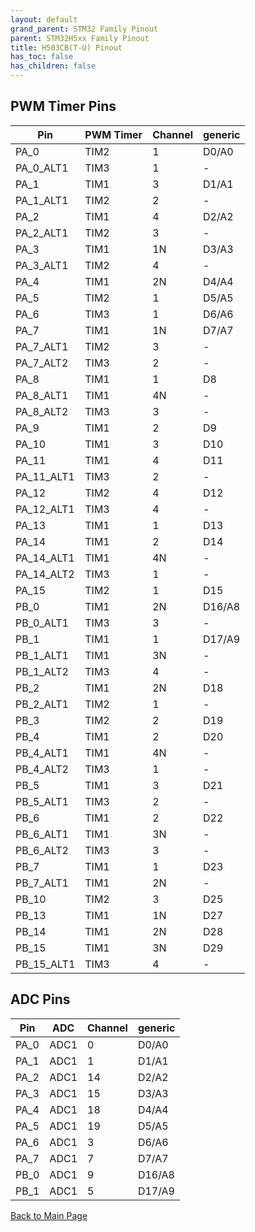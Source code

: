 ```yaml
---
layout: default
grand_parent: STM32 Family Pinout
parent: STM32H5xx Family Pinout
title: H503CB(T-U) Pinout
has_toc: false
has_children: false
---
```


## PWM Timer Pins

| Pin | PWM Timer | Channel | generic |
| --- | --- | --- | --- |
| PA_0 | TIM2 | 1 | D0/A0 |
| PA_0_ALT1 | TIM3 | 1 | - |
| PA_1 | TIM1 | 3 | D1/A1 |
| PA_1_ALT1 | TIM2 | 2 | - |
| PA_2 | TIM1 | 4 | D2/A2 |
| PA_2_ALT1 | TIM2 | 3 | - |
| PA_3 | TIM1 | 1N | D3/A3 |
| PA_3_ALT1 | TIM2 | 4 | - |
| PA_4 | TIM1 | 2N | D4/A4 |
| PA_5 | TIM2 | 1 | D5/A5 |
| PA_6 | TIM3 | 1 | D6/A6 |
| PA_7 | TIM1 | 1N | D7/A7 |
| PA_7_ALT1 | TIM2 | 3 | - |
| PA_7_ALT2 | TIM3 | 2 | - |
| PA_8 | TIM1 | 1 | D8 |
| PA_8_ALT1 | TIM1 | 4N | - |
| PA_8_ALT2 | TIM3 | 3 | - |
| PA_9 | TIM1 | 2 | D9 |
| PA_10 | TIM1 | 3 | D10 |
| PA_11 | TIM1 | 4 | D11 |
| PA_11_ALT1 | TIM3 | 2 | - |
| PA_12 | TIM2 | 4 | D12 |
| PA_12_ALT1 | TIM3 | 4 | - |
| PA_13 | TIM1 | 1 | D13 |
| PA_14 | TIM1 | 2 | D14 |
| PA_14_ALT1 | TIM1 | 4N | - |
| PA_14_ALT2 | TIM3 | 1 | - |
| PA_15 | TIM2 | 1 | D15 |
| PB_0 | TIM1 | 2N | D16/A8 |
| PB_0_ALT1 | TIM3 | 3 | - |
| PB_1 | TIM1 | 1 | D17/A9 |
| PB_1_ALT1 | TIM1 | 3N | - |
| PB_1_ALT2 | TIM3 | 4 | - |
| PB_2 | TIM1 | 2N | D18 |
| PB_2_ALT1 | TIM2 | 1 | - |
| PB_3 | TIM2 | 2 | D19 |
| PB_4 | TIM1 | 2 | D20 |
| PB_4_ALT1 | TIM1 | 4N | - |
| PB_4_ALT2 | TIM3 | 1 | - |
| PB_5 | TIM1 | 3 | D21 |
| PB_5_ALT1 | TIM3 | 2 | - |
| PB_6 | TIM1 | 2 | D22 |
| PB_6_ALT1 | TIM1 | 3N | - |
| PB_6_ALT2 | TIM3 | 3 | - |
| PB_7 | TIM1 | 1 | D23 |
| PB_7_ALT1 | TIM1 | 2N | - |
| PB_10 | TIM2 | 3 | D25 |
| PB_13 | TIM1 | 1N | D27 |
| PB_14 | TIM1 | 2N | D28 |
| PB_15 | TIM1 | 3N | D29 |
| PB_15_ALT1 | TIM3 | 4 | - |


## ADC Pins

| Pin | ADC | Channel | generic |
| --- | --- | --- | --- |
| PA_0 | ADC1 | 0 | D0/A0 |
| PA_1 | ADC1 | 1 | D1/A1 |
| PA_2 | ADC1 | 14 | D2/A2 |
| PA_3 | ADC1 | 15 | D3/A3 |
| PA_4 | ADC1 | 18 | D4/A4 |
| PA_5 | ADC1 | 19 | D5/A5 |
| PA_6 | ADC1 | 3 | D6/A6 |
| PA_7 | ADC1 | 7 | D7/A7 |
| PB_0 | ADC1 | 9 | D16/A8 |
| PB_1 | ADC1 | 5 | D17/A9 |


[Back to Main Page](../../)